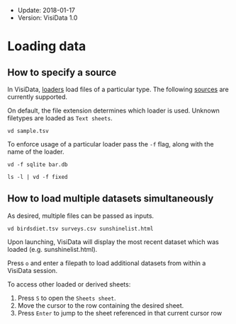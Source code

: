 - Update: 2018-01-17
- Version: VisiData 1.0

# Loading data

## How to specify a source

In VisiData, [loaders](/howto/loaders) load files of a particular type. The following [sources](/man#loaders) are currently supported.

On default, the file extension determines which loader is used. Unknown filetypes are loaded as `Text sheets`.

```
vd sample.tsv
```

To enforce usage of a particular loader pass the `-f` flag, along with the name of the loader.

```
vd -f sqlite bar.db

ls -l | vd -f fixed
```

## How to load multiple datasets simultaneously

As desired, multiple files can be passed as inputs.

```
vd birdsdiet.tsv surveys.csv sunshinelist.html
```

Upon launching, VisiData will display the most recent dataset which was loaded (e.g. sunshinelist.html).

Press `o` and enter a filepath to load additional datasets from within a VisiData session.

To access other loaded or derived sheets:

1. Press `S` to open the `Sheets sheet`.
2. Move the cursor to the row containing the desired sheet.
3. Press `Enter` to jump to the sheet referenced in that current cursor row


